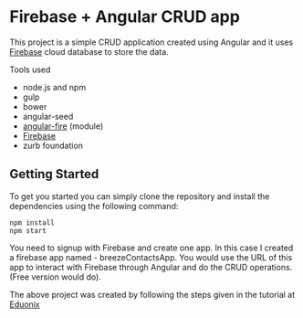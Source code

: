 # Firebase + Angular CRUD app

This project is a simple CRUD application created using Angular and it uses [Firebase](https://www.firebase.com/) cloud database to store the data.

Tools used
- node.js and npm
- gulp
- bower
- angular-seed
- [angular-fire](https://www.firebase.com/docs/web/libraries/angular/) (module)
- [Firebase](https://www.firebase.com/)
- zurb foundation

## Getting Started

To get you started you can simply clone the repository and install the dependencies using the following command:
```
npm install
npm start
```

You need to signup with Firebase and create one app. In this case I created a firebase app named - breezeContactsApp. You would use the URL of this app to interact with Firebase through Angular and do the CRUD operations. (Free version would do).

The above project was created by following the steps given in the tutorial at [Eduonix](https://www.udemy.com/learn-angularjs-development/)
